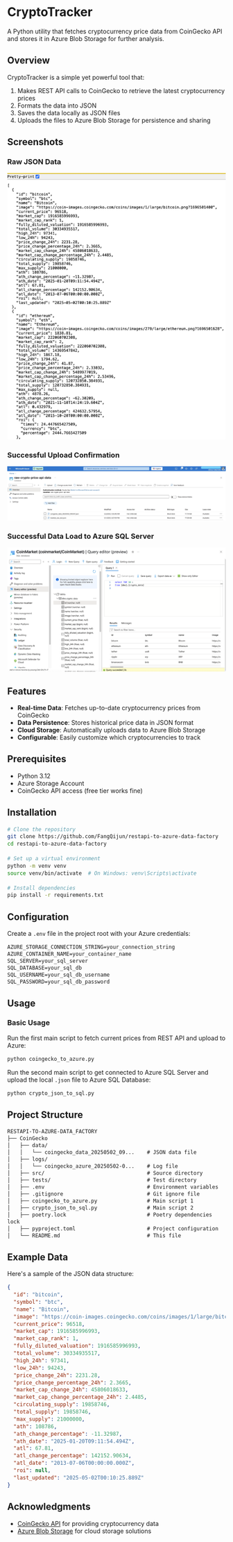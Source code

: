 # CryptoTracker

A Python utility that fetches cryptocurrency price data from CoinGecko API and stores it in Azure Blob Storage for further analysis.

## Overview

CryptoTracker is a simple yet powerful tool that:
1. Makes REST API calls to CoinGecko to retrieve the latest cryptocurrency prices
2. Formats the data into JSON
3. Saves the data locally as JSON files
4. Uploads the files to Azure Blob Storage for persistence and sharing

## Screenshots

### Raw JSON Data
![Raw JSON Data](CoinGecko/screenshots/raw_data.jpg)

### Successful Upload Confirmation
![Upload Confirmation](CoinGecko/screenshots/upload_success.jpg)

### Successful Data Load to Azure SQL Server
![Data Load Confirmation](CoinGecko/screenshots/load_to_db_success.png)

## Features

- **Real-time Data**: Fetches up-to-date cryptocurrency prices from CoinGecko
- **Data Persistence**: Stores historical price data in JSON format
- **Cloud Storage**: Automatically uploads data to Azure Blob Storage
- **Configurable**: Easily customize which cryptocurrencies to track

## Prerequisites

- Python 3.12
- Azure Storage Account
- CoinGecko API access (free tier works fine)

## Installation

```bash
# Clone the repository
git clone https://github.com/FangQijun/restapi-to-azure-data-factory
cd restapi-to-azure-data-factory

# Set up a virtual environment
python -m venv venv
source venv/bin/activate  # On Windows: venv\Scripts\activate

# Install dependencies
pip install -r requirements.txt
```

## Configuration

Create a `.env` file in the project root with your Azure credentials:

```
AZURE_STORAGE_CONNECTION_STRING=your_connection_string
AZURE_CONTAINER_NAME=your_container_name
SQL_SERVER=your_sql_server
SQL_DATABASE=your_sql_db
SQL_USERNAME=your_sql_db_username
SQL_PASSWORD=your_sql_db_password
```

## Usage

### Basic Usage

Run the first main script to fetch current prices from REST API and upload to Azure:

```bash
python coingecko_to_azure.py
```

Run the second main script to get connected to Azure SQL Server and upload the local `.json` file to Azure SQL Database:

```bash
python crypto_json_to_sql.py
```

## Project Structure

```
RESTAPI-TO-AZURE-DATA_FACTORY
├── CoinGecko
│   ├── data/
│   │   └── coingecko_data_20250502_09...    # JSON data file
│   ├── logs/
│   │   └── coingecko_azure_20250502-0...    # Log file
│   ├── src/                                 # Source directory
│   ├── tests/                               # Test directory
│   ├── .env                                 # Environment variables
│   ├── .gitignore                           # Git ignore file
│   ├── coingecko_to_azure.py                # Main script 1
│   ├── crypto_json_to_sql.py                # Main script 2
│   ├── poetry.lock                          # Poetry dependencies lock
│   ├── pyproject.toml                       # Project configuration
│   └── README.md                            # This file
```

## Example Data

Here's a sample of the JSON data structure:

```json
{
  "id": "bitcoin",
  "symbol": "btc",
  "name": "Bitcoin",
  "image": "https://coin-images.coingecko.com/coins/images/1/large/bitcoin.png?1696501400",
  "current_price": 96518,
  "market_cap": 1916585996993,
  "market_cap_rank": 1,
  "fully_diluted_valuation": 1916585996993,
  "total_volume": 30334935517,
  "high_24h": 97341,
  "low_24h": 94243,
  "price_change_24h": 2231.28,
  "price_change_percentage_24h": 2.3665,
  "market_cap_change_24h": 45806018633,
  "market_cap_change_percentage_24h": 2.4485,
  "circulating_supply": 19858746,
  "total_supply": 19858746,
  "max_supply": 21000000,
  "ath": 108786,
  "ath_change_percentage": -11.32987,
  "ath_date": "2025-01-20T09:11:54.494Z",
  "atl": 67.81,
  "atl_change_percentage": 142152.90634,
  "atl_date": "2013-07-06T00:00:00.000Z",
  "roi": null,
  "last_updated": "2025-05-02T00:10:25.889Z"
}
```

## Acknowledgments

- [CoinGecko API](https://www.coingecko.com/en/api) for providing cryptocurrency data
- [Azure Blob Storage](https://azure.microsoft.com/en-us/services/storage/blobs/) for cloud storage solutions